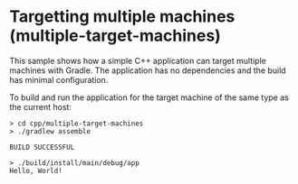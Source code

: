 # Targetting multiple machines (multiple-target-machines)

This sample shows how a simple C++ application can target multiple machines with Gradle.
The application has no dependencies and the build has minimal configuration.

To build and run the application for the target machine of the same type as the current host:

```
> cd cpp/multiple-target-machines
> ./gradlew assemble

BUILD SUCCESSFUL

> ./build/install/main/debug/app
Hello, World!
```

